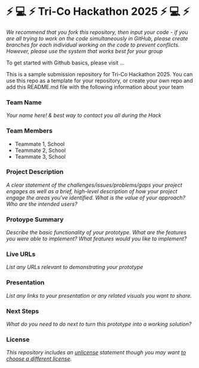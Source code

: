 # :zap: :computer: :zap: Tri-Co Hackathon 2025 :zap: :computer: :zap:

*We recommend that you fork this repository, then input your code - if you are all trying to work on the code simultaneously in GitHub, please create branches for each individual working on the code to prevent conflicts. However, please use the system that works best for your group* 

To get started with Github basics, please visit ...

This is a sample submission repository for Tri-Co Hackathon 2025. You can use this repo as a template for your repository, or create your own repo and add this README.md file with the following information about your team

### Team Name

*Your name here! & best way to contact you all during the Hack*

### Team Members

- Teammate 1, School
- Teammate 2, School
- Teammate 3, School

### Project Description

*A clear statement of the challenges/issues/problems/gaps your project engages as well as a brief, high-level description of how your project engage the areas you've identified. What is the value of your approach? Who are the intended users?*

### Protoype Summary

*Describe the basic functionality of your prototype. What are the features you were able to implement? What features would you like to implement?*

### Live URLs

*List any URLs relevant to demonstrating your prototype*

### Presentation

*List any links to your presentation or any related visuals you want to share.*

### Next Steps

*What do you need to do next to turn this prototype into a working solution?*

### License

*This repository includes an [unlicense](http://unlicense.org/) statement though you may want [to choose a different license](https://choosealicense.com/).*
